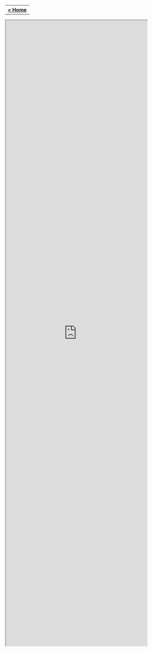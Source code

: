 <table style="width:100%">
  <tr>
    <th><a href="/just-learn-this"> < Home </a></th>
  </tr>
</table>
<iframe src="https://cooervo.github.io/Algorithms-DataStructures-BigONotation/index.html" width="90%" height="2000"></iframe>
